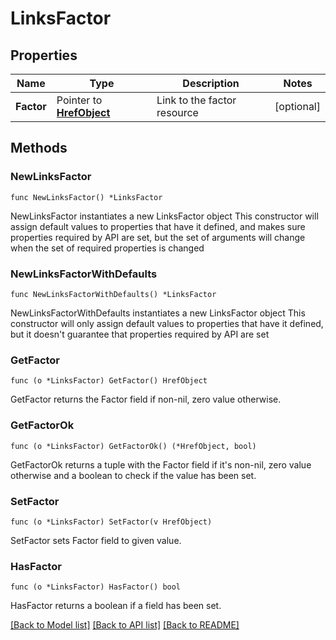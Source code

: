 # LinksFactor

## Properties

Name | Type | Description | Notes
------------ | ------------- | ------------- | -------------
**Factor** | Pointer to [**HrefObject**](HrefObject.md) | Link to the factor resource | [optional] 

## Methods

### NewLinksFactor

`func NewLinksFactor() *LinksFactor`

NewLinksFactor instantiates a new LinksFactor object
This constructor will assign default values to properties that have it defined,
and makes sure properties required by API are set, but the set of arguments
will change when the set of required properties is changed

### NewLinksFactorWithDefaults

`func NewLinksFactorWithDefaults() *LinksFactor`

NewLinksFactorWithDefaults instantiates a new LinksFactor object
This constructor will only assign default values to properties that have it defined,
but it doesn't guarantee that properties required by API are set

### GetFactor

`func (o *LinksFactor) GetFactor() HrefObject`

GetFactor returns the Factor field if non-nil, zero value otherwise.

### GetFactorOk

`func (o *LinksFactor) GetFactorOk() (*HrefObject, bool)`

GetFactorOk returns a tuple with the Factor field if it's non-nil, zero value otherwise
and a boolean to check if the value has been set.

### SetFactor

`func (o *LinksFactor) SetFactor(v HrefObject)`

SetFactor sets Factor field to given value.

### HasFactor

`func (o *LinksFactor) HasFactor() bool`

HasFactor returns a boolean if a field has been set.


[[Back to Model list]](../README.md#documentation-for-models) [[Back to API list]](../README.md#documentation-for-api-endpoints) [[Back to README]](../README.md)


